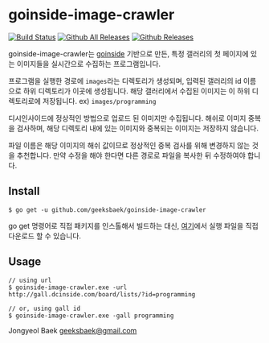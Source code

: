 # goinside-image-crawler 
[![Build Status](https://travis-ci.org/geeksbaek/goinside-image-crawler.svg?branch=master)](https://travis-ci.org/geeksbaek/goinside-image-crawler)
[![Github All Releases](https://img.shields.io/github/downloads/geeksbaek/goinside-image-crawler/total.svg)]()
[![Github Releases](https://img.shields.io/github/downloads/geeksbaek/goinside-image-crawler/latest/total.svg)]()

goinside-image-crawler는 [goinside](https://github.com/geeksbaek/goinside) 기반으로 만든, 특정 갤러리의 첫 페이지에 있는 이미지들을 실시간으로 수집하는 프로그램입니다.

프로그램을 실행한 경로에 `images`라는 디렉토리가 생성되며, 입력된 갤러리의 id 이름으로 하위 디렉토리가 이곳에 생성됩니다. 해당 갤러리에서 수집된 이미지는 이 하위 디렉토리로에 저장됩니다. ex) `images/programming`

디시인사이드에 정상적인 방법으로 업로드 된 이미지만 수집됩니다. 해쉬로 이미지 중복을 검사하며, 해당 디렉토리 내에 있는 이미지와 중복되는 이미지는 저장하지 않습니다. 

파일 이름은 해당 이미지의 해쉬 값이므로 정상적인 중복 검사를 위해 변경하지 않는 것을 추천합니다. 만약 수정을 해야 한다면 다른 경로로 파일을 복사한 뒤 수정하여야 합니다.

## Install
```
$ go get -u github.com/geeksbaek/goinside-image-crawler
```
go get 명령어로 직접 패키지를 인스톨해서 빌드하는 대신, [여기](https://github.com/geeksbaek/goinside-image-crawler/releases/latest)에서 실행 파일을 직접 다운로드 할 수 있습니다.

## Usage
```
// using url
$ goinside-image-crawler.exe -url http://gall.dcinside.com/board/lists/?id=programming

// or, using gall id
$ goinside-image-crawler.exe -gall programming
```

Jongyeol Baek <geeksbaek@gmail.com>
